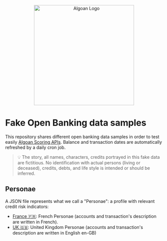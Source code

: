<p align="center">
  <a href="http://algoan.com/" target="blank"><img src="https://media.licdn.com/dms/image/C4E0BAQH-hIlc5g9g7w/company-logo_200_200/0?e=2159024400&v=beta&t=j5y9KO1P22GsMx3vBNawrpvyvjD2iyBWGeVPUsRkn5s" width="320" alt="Algoan Logo" /></a>
</p>

# Fake Open Banking data samples

This repository shares different open banking data samples in order to test easily [Algoan Scoring APIs](https://docs.algoan.com). Balance and transaction dates are automatically refreshed by a daily cron job.

> 💡 The story, all names, characters, credits portrayed in this fake data are fictitious. No identification with actual persons (living or deceased), credits, debts, and life style is intended or should be inferred.

## Personae

A JSON file represents what we call a "Personae": a profile with relevant credit risk indicators:

- [France 🇫🇷](./samples/fr): French Personae (accounts and transaction's description are written in French).
- [UK 🇬🇧](./samples/en/): United Kingdom Personae (accounts and transaction's description are written in English en-GB)
